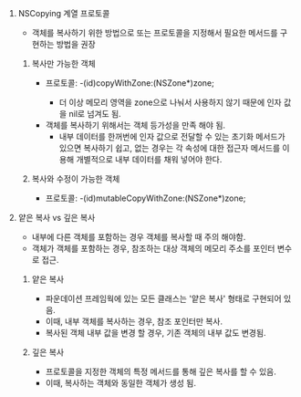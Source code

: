 1. NSCopying 계열 프로토콜
    - 객체를 복사하기 위한 방법으로 <NSCopying> 또는 <NSMutableCopying> 프로토콜을 지정해서 필요한 메서드를 구현하는 방법을 권장
    
    1. 복사만 가능한 객체
        - <NSCopying> 프로토콜: -(id)copyWithZone:(NSZone*)zone;
            - 더 이상 메모리 영역을 zone으로 나눠서 사용하지 않기 때문에 인자 값을 nil로 넘겨도 됨.
        - 객체를 복사하기 위해서는 객체 등가성을 만족 해야 됨.
            - 내부 데이터를 한꺼번에 인자 값으로 전달할 수 있는 초기화 메서드가 있으면 복사하기 쉽고, 없는 경우는 각 속성에 대한 접근자 메서드를 이용해 개별적으로 내부 데이터를 채워 넣어야 한다.

    2. 복사와 수정이 가능한 객체
        - <NSMutableCopying> 프로토콜: -(id)mutableCopyWithZone:(NSZone*)zone;


2. 얕은 복사 vs 깊은 복사
    - 내부에 다른 객체를 포함하는 경우 객체를 복사할 때 주의 해야함.
    - 객체가 객체를 포함하는 경우, 참조하는 대상 객체의 메모리 주소를 포인터 변수로 접근.

    1. 얕은 복사
        - 파운데이션 프레임웍에 있는 모든 클래스는 '얕은 복사' 형태로 구현되어 있음.
        - 이때, 내부 객체를 복사하는 경우, 참조 포인터만 복사.
        - 복사된 객체 내부 값을 변경 할 경우, 기존 객체의 내부 값도 변경됨.

    2. 깊은 복사
        - <NSDeepCopying> 프로토콜을 지정한 객체의 특정 메서드를 통해 깊은 복사를 할 수 있음.
        - 이때, 복사하는 객체와 동일한 객체가 생성 됨.
